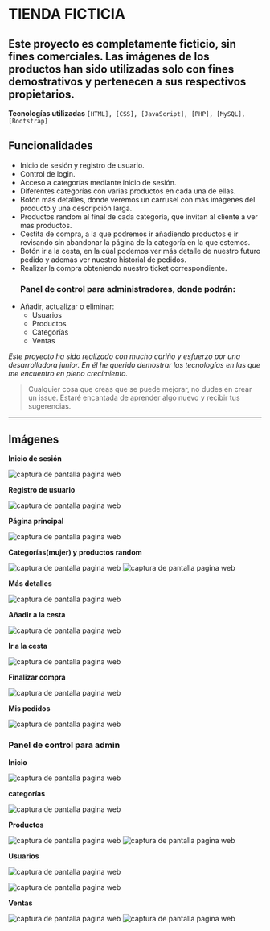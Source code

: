 # TIENDA FICTICIA
## Este proyecto es completamente ficticio, sin fines comerciales. Las imágenes de los productos han sido utilizadas solo con fines demostrativos y pertenecen a sus respectivos propietarios.

**Tecnologías utilizadas**
`[HTML], [CSS], [JavaScript], [PHP], [MySQL], [Bootstrap]`
## Funcionalidades
 - Inicio de sesión y registro de usuario.
 - Control de login.
 - Acceso a categorías mediante inicio de sesión.
 - Diferentes categorías con varias productos en cada una de ellas.
 - Botón más detalles, donde veremos un carrusel con más imágenes del producto y una descripción larga.
 - Productos random al final de cada categoría, que invitan al cliente a ver mas productos.
 - Cestita de compra, a la que podremos ir añadiendo productos e ir revisando sin abandonar la página de la categoría en la que estemos.
 - Botón ir a la cesta, en la cúal podemos ver más detalle de nuestro futuro pedido y además ver nuestro historial de pedidos.
 - Realizar la compra obteniendo nuestro ticket correspondiente.
   ### Panel de control para administradores, donde podrán:
  - Añadir, actualizar o eliminar:
     - Usuarios
    - Productos
    - Categorías
    - Ventas
      
*Este proyecto ha sido realizado con mucho cariño y esfuerzo por una desarrolladora junior. En él he querido demostrar las tecnologías en las que me encuentro en pleno crecimiento.*
> Cualquier cosa que creas que se puede mejorar, no dudes en crear un issue. Estaré encantada de aprender algo nuevo y recibir tus sugerencias.

---

## Imágenes

**Inicio de sesión**

![captura de pantalla pagina web](img_cap_pantalla/inicio_sesion.png)

**Registro de usuario**

![captura de pantalla pagina web](img_cap_pantalla/registro.png)

**Página principal**

![captura de pantalla pagina web](img_cap_pantalla/Captura%20de%20pantalla%202025-02-13%20133823.png)

**Categorías(mujer) y productos random**

![captura de pantalla pagina web](img_cap_pantalla/ejemplo_categoria.png)
![captura de pantalla pagina web](img_cap_pantalla/random.png)


**Más detalles**

![captura de pantalla pagina web](img_cap_pantalla/mas_detalles.png)

**Añadir a la cesta**

![captura de pantalla pagina web](img_cap_pantalla/añadir_cesta.png)

**Ir a la cesta**

![captura de pantalla pagina web](img_cap_pantalla/mi_cesta.png)

**Finalizar compra**

![captura de pantalla pagina web](img_cap_pantalla/finalizar_compra.png)


**Mis pedidos**

![captura de pantalla pagina web](img_cap_pantalla/mis_pedidos.png)

### Panel de control para admin


**Inicio**

![captura de pantalla pagina web](img_cap_pantalla/inicio_panel_control.png)

**categorías**

![captura de pantalla pagina web](img_cap_pantalla/categorias_pc.png)

**Productos**

![captura de pantalla pagina web](img_cap_pantalla/productos_pc.png)
![captura de pantalla pagina web](img_cap_pantalla/productos2_pc.png)

**Usuarios**

![captura de pantalla pagina web](img_cap_pantalla/usuarios_pc.png)

![captura de pantalla pagina web](img_cap_pantalla/usuarios2_pc.png)

**Ventas**

![captura de pantalla pagina web](img_cap_pantalla/ventas_pc.png)
![captura de pantalla pagina web](img_cap_pantalla/ventas2_pc.png)




